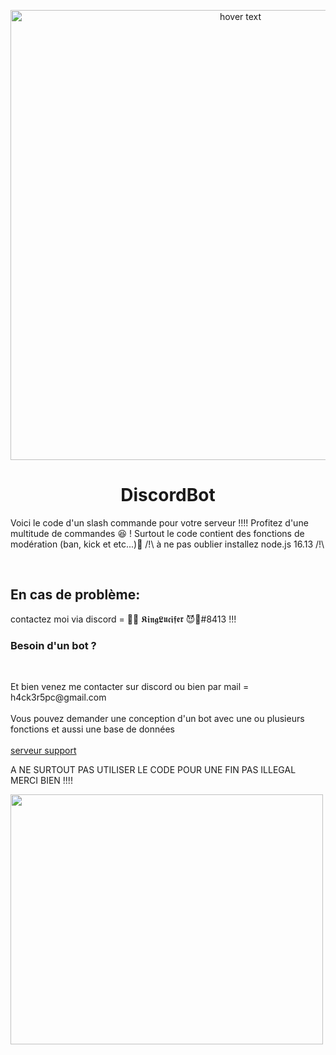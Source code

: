 <p align="center">
  <img src="https://www.tremplin-numerique.org/wp-content/uploads/2021/08/1629557521_Comment-changer-votre-photo-de-profil-Discord-2048x1149.png" width="720" title="hover text">
  <h1 align="center">DiscordBot</h1>
</p>
<p>
    <p>Voici le code d'un slash commande pour votre serveur !!!! Profitez d'une multitude de commandes 😆 ! Surtout le code contient des fonctions de modération (ban, kick et etc...)🤔 /!\ à  ne pas oublier installez node.js 16.13 /!\</p><br>
    <h2>En cas de problème:</h2>


</p>

<p>
    contactez moi via discord = 👑😈 𝕶𝖎𝖓𝖌𝕷𝖚𝖈𝖎𝖋𝖊𝖗 😈👑#8413 !!!
</p>

<p>
    <h3>Besoin d'un bot ? </h3><br>
</p>
<p>
    Et bien venez me contacter sur discord ou bien par mail = h4ck3r5pc@gmail.com <br><br>
    Vous pouvez demander une conception d'un bot avec une ou plusieurs fonctions et aussi une base de données<br><br>
    <a href="https://discord.gg/7vXFyXEhQS">serveur support</a><br>
    
    
    
</p>

A NE SURTOUT PAS UTILISER LE CODE POUR UNE FIN PAS ILLEGAL MERCI BIEN !!!!

<img src="https://media.giphy.com/media/26tn33aiTi1jkl6H6/giphy.gif" width="500" height="400" align="center">